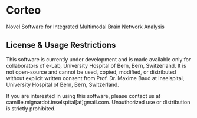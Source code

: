 # Corteo
Novel Software for Integrated Multimodal Brain Network Analysis

## License & Usage Restrictions
This software is currently under development and is made available only for collaborators of e-Lab, University Hospital of Bern, Bern, Switzerland. 
It is not open-source and cannot be used, copied, modified, or distributed without explicit written consent from Prof. Dr. Maxime Baud at Inselspital, University Hospital of Bern, Bern, Switzerland.

If you are interested in using this software, please contact us at camille.mignardot.inselspital[at]gmail.com. 
Unauthorized use or distribution is strictly prohibited.
